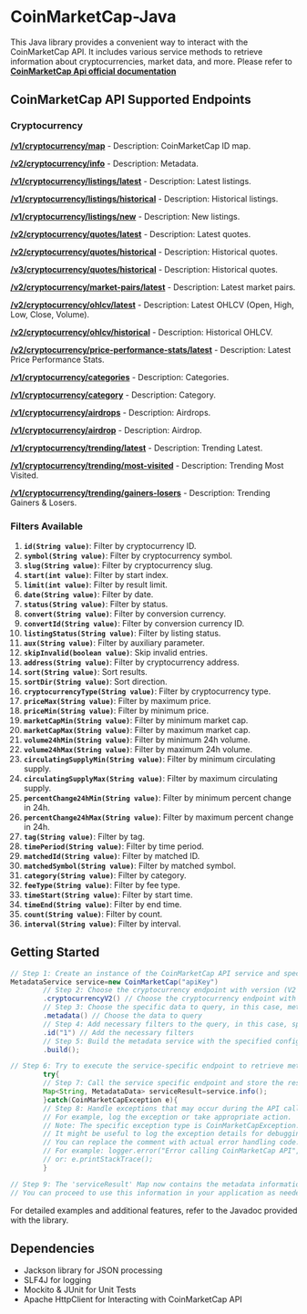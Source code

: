 ﻿# CoinMarketCap-Java

This Java library provides a convenient way to interact with the CoinMarketCap API. It includes various service methods
to retrieve information about cryptocurrencies, market data, and more.
Please refer to  **[CoinMarketCap Api official documentation](https://coinmarketcap.com/api/documentation/v1/)**

## CoinMarketCap API Supported Endpoints

### Cryptocurrency

<span style="color: green;">[**/v1/cryptocurrency/map**](https://coinmarketcap.com/api/documentation/v1/#operation/getV1CryptocurrencyMap)</span>
    - Description: CoinMarketCap ID map.

<span style="color: green;">[**/v2/cryptocurrency/info**](https://coinmarketcap.com/api/documentation/v1/#operation/getV2CryptocurrencyInfo)</span>
    - Description: Metadata.

<span style="color: green;">[**/v1/cryptocurrency/listings/latest**](https://coinmarketcap.com/api/documentation/v1/#operation/getV1CryptocurrencyListingsLatest)</span>
    - Description: Latest listings.

<span style="color: green;">[**/v1/cryptocurrency/listings/historical**](https://coinmarketcap.com/api/documentation/v1/#operation/getV1CryptocurrencyListingsHistorical)</span>
    - Description: Historical listings.

<span style="color: green;">[**/v1/cryptocurrency/listings/new**](https://coinmarketcap.com/api/documentation/v1/#operation/getV1CryptocurrencyListingsNew)</span>
    - Description: New listings.

<span style="color: green;">[**/v2/cryptocurrency/quotes/latest**](https://coinmarketcap.com/api/documentation/v1/#operation/getV2CryptocurrencyQuotesLatest)</span>
    - Description: Latest quotes.

<span style="color: green;">[**/v2/cryptocurrency/quotes/historical**](https://coinmarketcap.com/api/documentation/v1/#operation/getV2CryptocurrencyQuotesHistorical)</span>
    - Description: Historical quotes.

<span style="color: green;">[**/v3/cryptocurrency/quotes/historical**](https://coinmarketcap.com/api/documentation/v1/#operation/getV3CryptocurrencyQuotesHistorical)</span>
    - Description: Historical quotes.

<span style="color: green;">[**/v2/cryptocurrency/market-pairs/latest**](https://coinmarketcap.com/api/documentation/v1/#operation/getV2CryptocurrencyMarketpairsLatest)</span>
    - Description: Latest market pairs.

<span style="color: green;">[**/v2/cryptocurrency/ohlcv/latest**](https://coinmarketcap.com/api/documentation/v1/#operation/getV2CryptocurrencyOhlcvLatest)</span>
    - Description: Latest OHLCV (Open, High, Low, Close, Volume).

<span style="color: green;">[**/v2/cryptocurrency/ohlcv/historical**](https://coinmarketcap.com/api/documentation/v1/#operation/getV2CryptocurrencyOhlcvHistorical)</span>
    - Description: Historical OHLCV.

<span style="color: green;">[**/v2/cryptocurrency/price-performance-stats/latest**](https://coinmarketcap.com/api/documentation/v1/#operation/getV2CryptocurrencyPriceperformancestatsLatest)</span>
    - Description: Latest Price Performance Stats.

<span style="color: green;">[**/v1/cryptocurrency/categories**](https://coinmarketcap.com/api/documentation/v1/#operation/getV1CryptocurrencyCategories)</span>
    - Description: Categories.

<span style="color: green;">[**/v1/cryptocurrency/category**](https://coinmarketcap.com/api/documentation/v1/#operation/getV1CryptocurrencyCategory)</span>
    - Description: Category.

<span style="color: green;">[**/v1/cryptocurrency/airdrops**](https://coinmarketcap.com/api/documentation/v1/#operation/getV1CryptocurrencyAirdrops)</span>
    - Description: Airdrops.

<span style="color: green;">[**/v1/cryptocurrency/airdrop**](https://coinmarketcap.com/api/documentation/v1/#operation/getV1CryptocurrencyAirdrop)</span>
    - Description: Airdrop.

<span style="color: green;">[**/v1/cryptocurrency/trending/latest**](https://coinmarketcap.com/api/documentation/v1/#operation/getV1CryptocurrencyTrendingLatest)</span>
    - Description: Trending Latest.

<span style="color: green;">[**/v1/cryptocurrency/trending/most-visited**](https://coinmarketcap.com/api/documentation/v1/#operation/getV1CryptocurrencyTrendingMostvisited)</span>
    - Description: Trending Most Visited.

<span style="color: green;">[**/v1/cryptocurrency/trending/gainers-losers**](https://coinmarketcap.com/api/documentation/v1/#operation/getV1CryptocurrencyTrendingGainerslosers)</span>
    - Description: Trending Gainers & Losers.

### Filters Available

1. **`id(String value)`**: Filter by cryptocurrency ID.
2. **`symbol(String value)`**: Filter by cryptocurrency symbol.
3. **`slug(String value)`**: Filter by cryptocurrency slug.
4. **`start(int value)`**: Filter by start index.
5. **`limit(int value)`**: Filter by result limit.
6. **`date(String value)`**: Filter by date.
7. **`status(String value)`**: Filter by status.
8. **`convert(String value)`**: Filter by conversion currency.
9. **`convertId(String value)`**: Filter by conversion currency ID.
10. **`listingStatus(String value)`**: Filter by listing status.
11. **`aux(String value)`**: Filter by auxiliary parameter.
12. **`skipInvalid(boolean value)`**: Skip invalid entries.
13. **`address(String value)`**: Filter by cryptocurrency address.
14. **`sort(String value)`**: Sort results.
15. **`sortDir(String value)`**: Sort direction.
16. **`cryptocurrencyType(String value)`**: Filter by cryptocurrency type.
17. **`priceMax(String value)`**: Filter by maximum price.
18. **`priceMin(String value)`**: Filter by minimum price.
19. **`marketCapMin(String value)`**: Filter by minimum market cap.
20. **`marketCapMax(String value)`**: Filter by maximum market cap.
21. **`volume24hMin(String value)`**: Filter by minimum 24h volume.
22. **`volume24hMax(String value)`**: Filter by maximum 24h volume.
23. **`circulatingSupplyMin(String value)`**: Filter by minimum circulating supply.
24. **`circulatingSupplyMax(String value)`**: Filter by maximum circulating supply.
25. **`percentChange24hMin(String value)`**: Filter by minimum percent change in 24h.
26. **`percentChange24hMax(String value)`**: Filter by maximum percent change in 24h.
27. **`tag(String value)`**: Filter by tag.
28. **`timePeriod(String value)`**: Filter by time period.
29. **`matchedId(String value)`**: Filter by matched ID.
30. **`matchedSymbol(String value)`**: Filter by matched symbol.
31. **`category(String value)`**: Filter by category.
32. **`feeType(String value)`**: Filter by fee type.
33. **`timeStart(String value)`**: Filter by start time.
34. **`timeEnd(String value)`**: Filter by end time.
35. **`count(String value)`**: Filter by count.
36. **`interval(String value)`**: Filter by interval.

## Getting Started

```java 
// Step 1: Create an instance of the CoinMarketCap API service and specify the API key.
MetadataService service=new CoinMarketCap("apiKey")
        // Step 2: Choose the cryptocurrency endpoint with version (V2 in this case).
        .cryptocurrencyV2() // Choose the cryptocurrency endpoint with version
        // Step 3: Choose the specific data to query, in this case, metadata.
        .metadata() // Choose the data to query
        // Step 4: Add necessary filters to the query, in this case, specifying the cryptocurrency IDs (1).
        .id("1") // Add the necessary filters
        // Step 5: Build the metadata service with the specified configuration.
        .build();

// Step 6: Try to execute the service-specific endpoint to retrieve metadata.
        try{
        // Step 7: Call the service specific endpoint and store the result in the 'serviceResult' Map.
        Map<String, MetadataData> serviceResult=service.info();
        }catch(CoinMarketCapException e){
        // Step 8: Handle exceptions that may occur during the API call.
        // For example, log the exception or take appropriate action.
        // Note: The specific exception type is CoinMarketCapException.
        // It might be useful to log the exception details for debugging purposes.
        // You can replace the comment with actual error handling code.
        // For example: logger.error("Error calling CoinMarketCap API", e);
        // or: e.printStackTrace();
        }

// Step 9: The 'serviceResult' Map now contains the metadata information retrieved from the CoinMarketCap API.
// You can proceed to use this information in your application as needed. 
```

For detailed examples and additional features, refer to the Javadoc provided with the library.

## Dependencies

- Jackson library for JSON processing
- SLF4J for logging
- Mockito & JUnit for Unit Tests
- Apache HttpClient for Interacting with CoinMarketCap API
